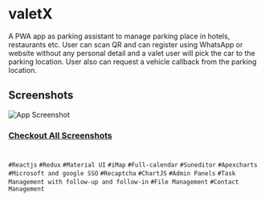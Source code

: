 # valetX

A PWA app as parking assistant to manage parking place in hotels, restaurants etc. User can scan QR and can register using WhatsApp or website without any personal detail and a valet user will pick the car to the parking location. User also can request a vehicle callback from the parking location.

## Screenshots

![App Screenshot](screenshots/Slide3.png)
### [Checkout All Screenshots](screenshots)
#
`#Reactjs` `#Redux` `#Material UI` `#iMap` `#Full-calendar` `#Suneditor` `#Apexcharts` `#Microsoft and google SSO` `#Recaptcha` `#ChartJS` `#Admin Panels` `#Task Management with follow-up and follow-in` `#File Management` `#Contact Management`
